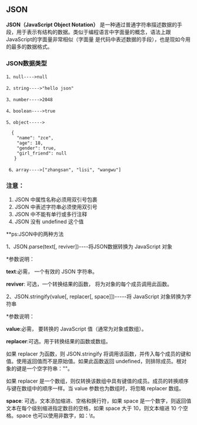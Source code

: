## JSON
**JSON（JavaScript Object Notation）** 是一种通过普通字符串描述数据的手段，用于表示有结构的数据。类似于编程语言中字面量的概念，语法上跟JavaScript的字面量非常相似（字面量 是代码中表述数据的手段），也是现如今用的最多的数据格式。

### JSON数据类型
    1、null---->null
    
    2、string---->"hello json"
    
    3、number---->2048
    
    4、boolean---->true
    
    5、object----->
    
      {
        "name": "zce",
        "age": 18,
        "gender": true,
        "girl_friend": null
       }
    
     6、array---->["zhangsan", "lisi", "wangwu"]
     
### 注意：
1. JSON 中属性名称必须用双引号包裹
2. JSON 中表述字符串必须使用双引号
3. JSON 中不能有单行或多行注释
4. JSON 没有  undefined 这个值

**ps:JSON中的两种方法   

1、JSON.parse(text[, reviver])----将JSON数据转换为 JavaScript 对象

*参数说明：

**text**:必需， 一个有效的 JSON 字符串。

**reviver**: 可选，一个转换结果的函数， 将为对象的每个成员调用此函数。

2、JSON.stringify(value[, replacer[, space]])-----将 JavaScript 对象转换为字符串

*参数说明：

**value**:必需， 要转换的 JavaScript 值（通常为对象或数组）。

**replacer**:可选。用于转换结果的函数或数组。

如果 replacer 为函数，则 JSON.stringify 将调用该函数，并传入每个成员的键和值。使用返回值而不是原始值。如果此函数返回 undefined，则排除成员。根对象的键是一个空字符串：""。

如果 replacer 是一个数组，则仅转换该数组中具有键值的成员。成员的转换顺序与键在数组中的顺序一样。当 value 参数也为数组时，将忽略 replacer 数组。

**space**:
可选，文本添加缩进、空格和换行符，如果 space 是一个数字，则返回值文本在每个级别缩进指定数目的空格，如果 space 大于 10，则文本缩进 10 个空格。space 也可以使用非数字，如：\t。
